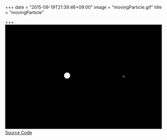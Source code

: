 +++
date = "2015-09-19T21:39:46+09:00"
image = "movingParticle.gif"
title = "movingParticle"

+++
![](../../../images/movingParticle.gif)  
[Source Code](https://github.com/nomi1126/processing_work/tree/master/2015_07_31_moving_particle/movingParticle)
